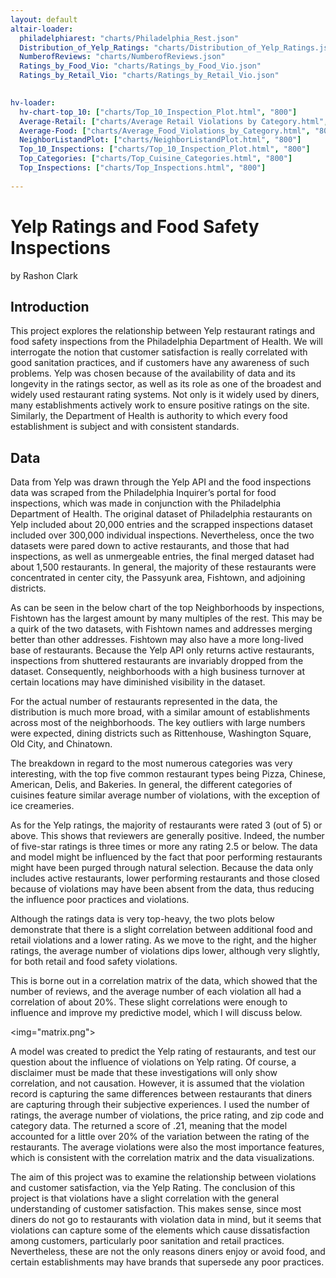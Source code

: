 ```yaml
---
layout: default
altair-loader:
  philadelphiarest: "charts/Philadelphia_Rest.json"
  Distribution_of_Yelp_Ratings: "charts/Distribution_of_Yelp_Ratings.json"
  NumberofReviews: "charts/NumberofReviews.json"
  Ratings_by_Food_Vio: "charts/Ratings_by_Food_Vio.json"
  Ratings_by_Retail_Vio: "charts/Ratings_by_Retail_Vio.json"

  
hv-loader:
  hv-chart-top_10: ["charts/Top_10_Inspection_Plot.html", "800"]
  Average-Retail: ["charts/Average Retail Violations by Category.html", "800"]
  Average-Food: ["charts/Average_Food_Violations_by_Category.html", "800"]
  NeighborListandPlot: ["charts/NeighborListandPlot.html", "800"]
  Top_10_Inspections: ["charts/Top_10_Inspection_Plot.html", "800"]
  Top_Categories: ["charts/Top_Cuisine_Categories.html", "800"]
  Top_Inspections: ["charts/Top_Inspections.html", "800"]
  
---
```


# Yelp Ratings and Food Safety Inspections

by Rashon Clark


## Introduction
This project explores the relationship between Yelp restaurant ratings and food safety inspections from the Philadelphia Department of Health. We will interrogate the notion that customer satisfaction is really correlated with good sanitation practices, and if customers have any awareness of such problems. Yelp was chosen because of the availability of data and its longevity in the ratings sector, as well as its role as one of the broadest and widely used restaurant rating systems. Not only is it widely used by diners, many establishments actively work to ensure positive ratings on the site. Similarly, the Department of Health is authority to which every food establishment is subject and with consistent standards.

## Data
Data from Yelp was drawn through the Yelp API and the food inspections data was scraped from the Philadelphia Inquirer’s portal for food inspections, which was made in conjunction with the Philadelphia Department of Health. The original dataset of Philadelphia restaurants on Yelp included about 20,000 entries and the scrapped inspections dataset included over 300,000 individual inspections. Nevertheless, once the two datasets were pared down to active restaurants, and those that had inspections, as well as unmergeable entries, the final merged dataset had about 1,500 restaurants. In general, the majority of these restaurants were concentrated in center city, the Passyunk area, Fishtown, and adjoining districts.

<div id="philadelphiarest"></div>

As can be seen in the below chart of the top Neighborhoods by inspections, Fishtown has the largest amount by many multiples of the rest. This may be a quirk of the two datasets, with Fishtown names and addresses merging better than other addresses. Fishtown may also have a more long-lived base of restaurants. Because the Yelp API only returns active restaurants, inspections from shuttered restaurants are invariably dropped from the dataset. Consequently, neighborhoods with a high business turnover at certain locations may have diminished visibility in the dataset.

<div id="Top_10_Inspections"></div>
 
For the actual number of restaurants represented in the data, the distribution is much more broad, with a similar amount of establishments across most of the neighborhoods. The key outliers with large numbers were expected, dining districts such as Rittenhouse, Washington Square, Old City, and Chinatown.

<div id="NeighborListandPlot"></div>

The breakdown in regard to the most numerous categories was very interesting, with the top five common restaurant types being Pizza, Chinese, American, Delis, and Bakeries. In general, the different categories of cuisines feature similar average number of violations, with the exception of ice creameries.

<div id="Top_Categories"></div>

<div id="NeighborListandPlot"></div>

<div id="Average-Retail"></div>

<div id="Average-Food"></div>


As for the Yelp ratings, the majority of restaurants were rated 3 (out of 5) or above. This shows that reviewers are generally positive. Indeed, the number of five-star ratings is three times or more any rating 2.5 or below. The data and model might be influenced by the fact that poor performing restaurants might have been purged through natural selection. Because the data only includes active restaurants, lower performing restaurants and those closed because of violations may have been absent from the data, thus reducing the influence poor practices and violations.

<div id="Distribution_of_Yelp_Ratings"></div>

<div id="NumberofReviews"></div>

Although the ratings data is very top-heavy, the two plots below demonstrate that there is a slight correlation between additional food and retail violations and a lower rating. As we move to the right, and the higher ratings, the average number of violations dips lower, although very slightly, for both retail and food safety violations. 

<div id="Ratings_by_Food_Vio"></div>
<div id="Ratings_by_Retail_Vio"></div>

This is borne out in a correlation matrix of the data, which showed that the number of reviews, and the average number of each violation all had a correlation of about 20%. These slight correlations were enough to influence and improve my predictive model, which I will discuss below.

<img="matrix.png"></img>

A model was created to predict the Yelp rating of restaurants, and test our question about the influence of violations on Yelp rating. Of course, a disclaimer must be made that these investigations will only show correlation, and not causation. However, it is assumed that the violation record is capturing the same differences between restaurants that diners are capturing through their subjective experiences. I used the number of ratings, the average number of violations, the price rating, and zip code and category data. The returned a score of .21, meaning that the model accounted for a little over 20% of the variation between the rating of the restaurants. The average violations were also the most importance features, which is consistent with the correlation matrix and the data visualizations. 

The aim of this project was to examine the relationship between violations and customer satisfaction, via the Yelp Rating. The conclusion of this project is that violations have a slight correlation with the general understanding of customer satisfaction. This makes sense, since most diners do not go to restaurants with violation data in mind, but it seems that violations can capture some of the elements which cause dissatisfaction among customers, particularly poor sanitation and retail practices. Nevertheless, these are not the only reasons diners enjoy or avoid food, and certain establishments may have brands that supersede any poor practices.

